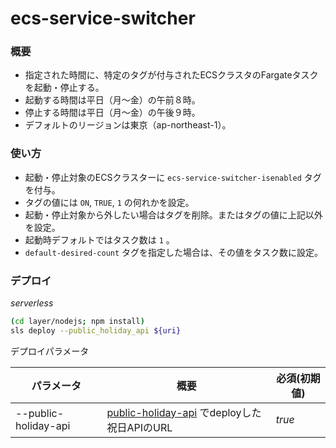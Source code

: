 # ecs-service-switcher

### 概要

- 指定された時間に、特定のタグが付与されたECSクラスタのFargateタスクを起動・停止する。
- 起動する時間は平日（月～金）の午前８時。
- 停止する時間は平日（月～金）の午後９時。
- デフォルトのリージョンは東京（ap-northeast-1）。

### 使い方

- 起動・停止対象のECSクラスターに `ecs-service-switcher-isenabled` タグを付与。
- タグの値には `ON`, `TRUE`, `1` の何れかを設定。
- 起動・停止対象から外したい場合はタグを削除。またはタグの値に上記以外を設定。
- 起動時デフォルトではタスク数は `1` 。
- `default-desired-count` タグを指定した場合は、その値をタスク数に設定。

### デプロイ

*serverless*
```sh
(cd layer/nodejs; npm install)
sls deploy --public_holiday_api ${uri}
```

デプロイパラメータ

|パラメータ|概要|必須(初期値)|
|--|--|--|
|--public-holiday-api|[public-holiday-api](https://github.com/ot-nemoto/public-holiday-api) でdeployした祝日APIのURL|_true_|
